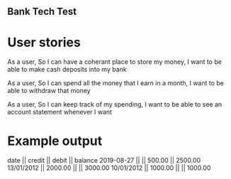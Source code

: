 ## Bank Tech Test

# User stories

As a user,
So I can have a coherant place to store my money,
I want to be able to make cash deposits into my bank

As a user,
So I can spend all the money that I earn in a month,
I want to be able to withdraw that money

As a user,
So I can keep track of my spending,
I want to be able to see an account statement whenever I want

# Example output

date || credit || debit || balance
2019-08-27 || || 500.00 || 2500.00
13/01/2012 || 2000.00 || || 3000.00
10/01/2012 || 1000.00 || || 1000.00
